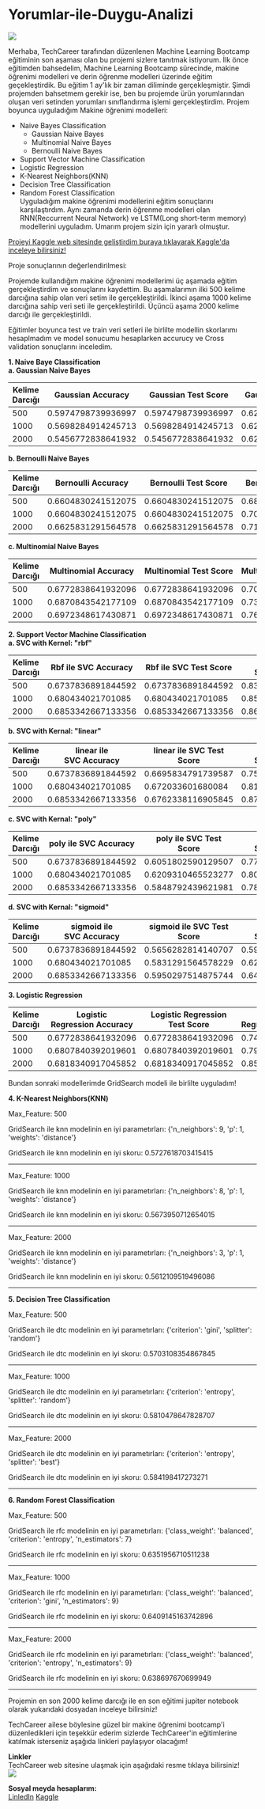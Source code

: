 # Yorumlar-ile-Duygu-Analizi
![](https://teknoloji.org/wp-content/uploads/2020/06/sentiment_analysis.png)

Merhaba, TechCareer tarafından düzenlenen Machine Learning Bootcamp eğitiminin son aşaması olan bu projemi sizlere tanıtmak istiyorum. İlk önce eğitimden bahsedelim, Machine Learning Bootcamp sürecinde, makine öğrenimi modelleri ve derin öğrenme modelleri üzerinde eğitim geçekleştirdik. Bu eğitim 1 ay'lık bir zaman diliminde gerçekleşmiştir. Şimdi projemden bahsetmem gerekir ise, ben bu projemde ürün yorumlarından oluşan veri setinden yorumları sınıflandırma işlemi gerçekleştirdim. Projem boyunca uyguladığım Makine öğrenimi modelleri:

- Naive Bayes Classification
  - Gaussian Naive Bayes
  - Multinomial Naive Bayes
  - Bernoulli Naive Bayes
- Support Vector Machine Classification
- Logistic Regression
- K-Nearest Neighbors(KNN)
- Decision Tree Classification
- Random Forest Classification<br>
Uyguladığım makine öğrenimi modellerini eğitim sonuçlarını karşılaştırdım. Aynı zamanda derin öğrenme modelleri olan RNN(Reccurrent Neural Network) ve LSTM(Long short-term memory) modellerini uyguladım. Umarım projem sizin için yararlı olmuştur.

[Projeyi Kaggle web sitesinde geliştirdim buraya tıklayarak Kaggle'da inceleye bilirsiniz!](https://www.kaggle.com/code/ihsncnkz/techcareer-project)

Proje sonuçlarının değerlendirilmesi:<br>

Projemde kullandığım makine öğrenimi modellerimi üç aşamada eğitim gerçekleştirdim ve sonuçlarını kaydettim. Bu aşamalarımın ilki 500 kelime darcığına sahip olan veri setim ile gerçekleştirildi. İkinci aşama 1000 kelime darcığına sahip veri seti ile gerçekleştirildi. Üçüncü aşama 2000 kelime darcığı ile gerçekleştirildi.<br>

Eğitimler boyunca test ve train veri setleri ile birlilte modellin skorlarımı hesaplmadım ve model sonucumu hesaplarken accurucy ve Cross validation sonuçlarını inceledim.<br>

**1. Naive Baye Classification**<br>
  **a. Gaussian Naive Bayes**
 
  | Kelime Darcığı	| Gaussian Accuracy	| Gaussian Test Score	| Gaussian Train Score	| Gaussian Cross Validation Mean	| Gaussian Cross Validation Std|
  | ------- | ------- | ------- | ------- | ------- | ------- |
  | 500	  | 0.5974798739936997	| 0.5974798739936997	| 0.6259773602520714   | 0.5997183321174273	| 0.011104129720831383 |
  | 1000	| 0.5698284914245713	| 0.5698284914245713	| 0.623059866962306	   | 0.5740454796562221	| 0.008051221125886736 |
  | 2000	| 0.5456772838641932	| 0.5456772838641932	| 0.6286614540786556	 | 0.5406695044620689	| 0.003189285110471602 |
	
  **b. Bernoulli Naive Bayes**
  
  | Kelime Darcığı	| Bernoulli Accuracy	| Bernoulli Test Score	| Bernoulli Train Score	| Bernoulli Cross Validation Mean	| Bernoulli Cross Validation Std|
  | ------- | ------- | ------- | ------- | ------- | ------- |
  | 500	  | 0.6604830241512075	| 0.6604830241512075	| 0.6874781188003267   | 0.6696225105429617	| 0.004896071672541835 |
  | 1000	| 0.6604830241512075	| 0.6604830241512075	| 0.7021822849807445   | 0.6719567096559291	| 0.005046355613186887 |
  | 2000	| 0.6625831291564578	| 0.6625831291564578	| 0.7142023573345782	 | 0.6653052605479003	| 0.006539737096117522 |
  
  **c. Multinomial Naive Bayes**
  
  | Kelime Darcığı	| Multinomial Accuracy	| Multinomial Test Score	| Multinomial Train Score	| Multinomial Cross Validation Mean	| Multinomial Cross Validation Std|
  | ------- | ------- | ------- | ------- | ------- | ------- |
  | 500	  | 0.6772838641932096	| 0.6772838641932096	| 0.7060333761232349   | 0.6829260218209164	| 0.006244618594406014 |
  | 1000	| 0.6870843542177109	| 0.6870843542177109	| 0.7331077138522581   | 0.701948787533863	| 0.004299917405953132 |
  | 2000	| 0.6972348617430871	| 0.6972348617430871	| 0.7620492472867313	 | 0.7109342314008942	| 0.005433942546477297 |
  
**2. Support Vector Machine Classification**<br>
  **a. SVC with Kernel: "rbf"**
  
  | Kelime Darcığı	| Rbf ile SVC Accuracy	| Rbf ile SVC Test Score	| Rbf ile SVC Train Score	| Rbf ile SVC Cross Validation Mean	| Rbf ile SVC Cross Validation Std|
  | ------- | ------- | ------- | ------- | ------- | ------- |
  | 500	  | 0.6737836891844592	| 0.6737836891844592	| 0.839887968257673   | 0.6800079834282557	| 0.005870865454986121 |
  | 1000	| 0.680434021701085	| 0.680434021701085	| 0.8593768234333061   | 0.6864268777234424	| 0.004711228897644023 |
  | 2000	| 0.6853342667133356	| 0.6853342667133356	| 0.8695297000816898	 | 0.6870105807671585	| 0.004207592051120965 |
  
  **b. SVC with Kernal: "linear"**
  
  | Kelime Darcığı	| linear ile SVC Accuracy	| linear ile SVC Test Score	| linear ile SVC Train Score	| linear ile SVC Cross Validation Mean	| linear ile SVC Cross Validation Std|
  | ------- | ------- | ------- | ------- | ------- | ------- |
  | 500	  | 0.6737836891844592	| 0.6695834791739587	| 0.755747461780838   | 0.6800079834282557	| 0.005870865454986121 |
  | 1000	| 0.680434021701085| 0.672033601680084	| 0.8116466332127437  | 0.6864268777234424	| 0.004711228897644023 |
  | 2000	| 0.6853342667133356	| 0.6762338116905845	| 0.8759481853191737	 | 0.6870105807671585	| 0.004207592051120965 |
  
  **c. SVC with Kernal: "poly"**
  
  | Kelime Darcığı	| poly ile SVC Accuracy	| poly ile SVC Test Score	| poly ile SVC Train Score	| poly ile SVC Cross Validation Mean	| poly ile SVC Cross Validation Std|
  | ------- | ------- | ------- | ------- | ------- | ------- |
  | 500	  | 0.6737836891844592	| 0.6051802590129507 | 0.7790874080989614  | 0.6113889870923224	| 0.005622960807026126 |
  | 1000	| 0.680434021701085 | 0.6209310465523277	| 0.8000933597852725  | 0.6354295281943759	| 0.006230545083575114 |
  | 2000	| 0.6853342667133356	| 0.5848792439621981	| 0.7839887968257673	 | 0.5522199993051965	| 0.024281738731952416 |
  
  **d. SVC with Kernal: "sigmoid"**
  
  | Kelime Darcığı	| sigmoid ile SVC Accuracy	| sigmoid ile SVC Test Score	| sigmoid ile SVC Train Score	| sigmoid ile SVC Cross Validation Mean	| sigmoid ile SVC Cross Validation Std|
  | ------- | ------- | ------- | ------- | ------- | ------- |
  | 500	  | 0.6737836891844592	| 0.5656282814140707 | 0.5968024273544171  | 0.5902689366305165	| 0.010805304981772162 |
  | 1000	| 0.680434021701085 | 0.5831291564578229	| 0.6277278562259306 | 0.6141910886685045	| 0.009615727301946037 |
  | 2000	| 0.6853342667133356	| 0.5950297514875744	| 0.6487338079122418	| 0.6292455047236419	| 0.010780552896806215 |
  
**3. Logistic Regression**

  | Kelime Darcığı	| Logistic Regression Accuracy	| Logistic Regression Test Score	| Logistic Regression Train Score	| Logistic Regression Cross Validation Mean	| Logistic Regression Cross Validation Std|
  | ------- | ------- | ------- | ------- | ------- | ------- |
  | 500	  | 0.6772838641932096	| 0.6772838641932096 | 0.7420935931847357  | 0.6496420246420246	| 0.01686411863047354 |
  | 1000	| 0.6807840392019601| 0.6807840392019601	| 0.7933247753530167 | 0.6538441950206657	| 0.020209533776940854 |
  | 2000	| 0.6818340917045852	| 0.6818340917045852	| 0.8590267242385342	| 0.6594405594405595	| 0.016943854683223097 |
  
Bundan sonraki modellerimde GridSearch modeli ile birlilte uyguladım!<br>

**4. K-Nearest Neighbors(KNN)**

Max_Feature: 500

GridSearch ile knn modelinin en iyi parametırları:  {'n_neighbors': 9, 'p': 1, 'weights': 'distance'}

GridSearch ile knn modelinin en iyi skoru:  0.5727618703415415

-------------------------------------------------------------------------------------------------------

Max_Feature: 1000

GridSearch ile knn modelinin en iyi parametırları:  {'n_neighbors': 8, 'p': 1, 'weights': 'distance'}

GridSearch ile knn modelinin en iyi skoru:  0.5673950712654015

-------------------------------------------------------------------------------------------------------

Max_Feature: 2000

GridSearch ile knn modelinin en iyi parametırları:  {'n_neighbors': 3, 'p': 1, 'weights': 'distance'}

GridSearch ile knn modelinin en iyi skoru:  0.5612109519496086

-------------------------------------------------------------------------------------------------------
  
**5. Decision Tree Classification**

Max_Feature: 500

GridSearch ile dtc modelinin en iyi parametırları: {'criterion': 'gini', 'splitter': 'random'}

GridSearch ile dtc modelinin en iyi skoru:  0.5703108354867845

-------------------------------------------------------------------------------------------------------

Max_Feature: 1000

GridSearch ile dtc modelinin en iyi parametırları: {'criterion': 'entropy', 'splitter': 'random'}

GridSearch ile dtc modelinin en iyi skoru:  0.5810478647828707

-------------------------------------------------------------------------------------------------------

Max_Feature: 2000

GridSearch ile dtc modelinin en iyi parametırları: {'criterion': 'entropy', 'splitter': 'best'}

GridSearch ile dtc modelinin en iyi skoru:  0.584198417273271
  
-------------------------------------------------------------------------------------------------------

**6. Random Forest Classification**

Max_Feature: 500

GridSearch ile rfc modelinin en iyi parametırları: {'class_weight': 'balanced', 'criterion': 'entropy', 'n_estimators': 7}

GridSearch ile rfc modelinin en iyi skoru:  0.6351956710511238

-------------------------------------------------------------------------------------------------------

Max_Feature: 1000

GridSearch ile rfc modelinin en iyi parametırları: {'class_weight': 'balanced', 'criterion': 'gini', 'n_estimators': 9}

GridSearch ile rfc modelinin en iyi skoru:  0.6409145163742896

-------------------------------------------------------------------------------------------------------

Max_Feature: 2000

GridSearch ile rfc modelinin en iyi parametırları: {'class_weight': 'balanced', 'criterion': 'entropy', 'n_estimators': 9}

GridSearch ile rfc modelinin en iyi skoru:  0.638697670699949
  
-------------------------------------------------------------------------------------------------------
  
Projemin en son 2000 kelime darcığı ile en son eğitimi jupiter notebook olarak yukarıdaki dosyadan inceleye bilirsiniz!
  
TechCareer ailese böylesine güzel bir makine öğrenimi bootcamp'i düzenledikleri için teşekkür ederim sizlerde TechCareer'in eğitimlerine katılmak isterseniz aşağıda linkleri paylaşıyor olacağım!

**Linkler**<br>
TechCareer web sitesine ulaşmak için aşağıdaki resme tıklaya bilirsiniz!<br>
[![](https://www.kariyer.net/kariyer-rehberi/wp-content/uploads/2021/05/logo.png)](https://www.techcareer.net/)

**Sosyal meyda hesaplarım:**<br>
[LinledIn](https://www.linkedin.com/in/ihsan-cenk%C4%B1z-b070a7154/)
[Kaggle](https://www.kaggle.com/ihsncnkz)
  
  
